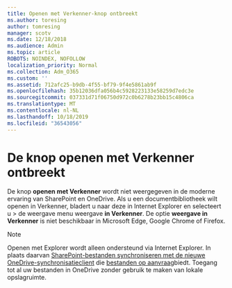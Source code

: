 ```yaml
---
title: Openen met Verkenner-knop ontbreekt
ms.author: toresing
author: tomresing
manager: scotv
ms.date: 12/18/2018
ms.audience: Admin
ms.topic: article
ROBOTS: NOINDEX, NOFOLLOW
localization_priority: Normal
ms.collection: Adm_O365
ms.custom: ''
ms.assetid: 712afc25-b9db-4f55-bf79-9f4e5861ab9f
ms.openlocfilehash: 35b12036dfa056b4c5928223133e58259d7edc3e
ms.sourcegitcommit: 037331d71f06750d972c0b6278b23bb15c4806ca
ms.translationtype: MT
ms.contentlocale: nl-NL
ms.lasthandoff: 10/18/2019
ms.locfileid: "36543056"
---
```

# <a name="the-open-with-explorer-button-is-missing"></a>De knop openen met Verkenner ontbreekt

De knop **openen met Verkenner** wordt niet weergegeven in de moderne ervaring van SharePoint en OneDrive. Als u een documentbibliotheek wilt openen in Verkenner, bladert u naar deze in Internet Explorer en selecteert u \> de weergave menu weergave **in Verkenner**. De optie **weergave in Verkenner** is niet beschikbaar in Microsoft Edge, Google Chrome of Firefox. 
  
> [!NOTE]
> Openen met Explorer wordt alleen ondersteund via Internet Explorer. In plaats daarvan [SharePoint-bestanden synchroniseren met de nieuwe OneDrive-synchronisatieclient](https://support.office.com/article/6de9ede8-5b6e-4503-80b2-6190f3354a88.aspx) die [bestanden op aanvraag](https://support.office.com/article/0e6860d3-d9f3-4971-b321-7092438fb38e.aspx)biedt. Toegang tot al uw bestanden in OneDrive zonder gebruik te maken van lokale opslagruimte. 
  


